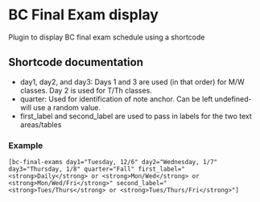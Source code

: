 # BC Final Exam display
Plugin to display BC final exam schedule using a shortcode

## Shortcode documentation

* day1, day2, and day3: Days 1 and 3 are used (in that order) for M/W classes. Day 2 is used for T/Th classes. 
* quarter: Used for identification of note anchor. Can be left undefined- will use a random value. 
* first_label and second_label are used to pass in labels for the two text areas/tables

### Example
```
[bc-final-exams day1="Tuesday, 12/6" day2="Wednesday, 1/7" day3="Thursday, 1/8" quarter="Fall" first_label="<strong>Daily</strong> or <strong>Mon/Wed</strong> or <strong>Mon/Wed/Fri</strong>" second_label="<strong>Tues/Thurs</strong> or <strong>Tues/Thurs/Fri</strong>"]
```
